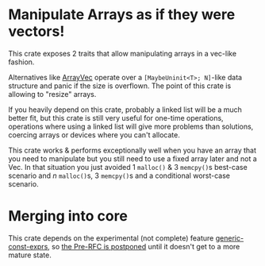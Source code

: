 # Manipulate Arrays as if they were vectors!

This crate exposes 2 traits that allow manipulating arrays in a vec-like fashion.

Alternatives like [ArrayVec](https://docs.rs/arrayvec/latest/arrayvec/struct.ArrayVec.html) operate over a `[MaybeUninit<T>; N]`-like data structure and panic if the size is overflown. The point of this crate is allowing to "resize" arrays.

If you heavily depend on this crate, probably a linked list will be a much better fit, but this crate is still very useful for one-time operations, operations where using a linked list will give more problems than solutions, coercing arrays or devices where you can't allocate.

This crate works & performs exceptionally well when you have an array that you need to manipulate but you still need to use a fixed array later and not a Vec. In that situation you just avoided 1 `malloc()` & 3 `memcpy()`s best-case scenario and *n* `malloc()`s, 3 `memcpy()`s and a conditional worst-case scenario.


# Merging into core

This crate depends on the experimental (not complete) feature [generic-const-exprs](https://doc.rust-lang.org/beta/unstable-book/language-features/generic-const-exprs.html), so [the Pre-RFC is postponed](https://internals.rust-lang.org/t/add-push-push-back-pop-pop-back-methods-to-fixed-size-arrays/17049) until it doesn't get to a more mature state.
